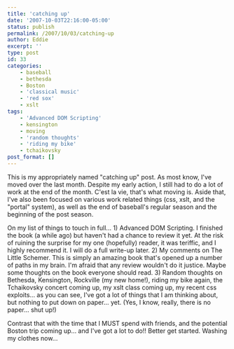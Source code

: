 ```yaml
---
title: 'catching up'
date: '2007-10-03T22:16:00-05:00'
status: publish
permalink: /2007/10/03/catching-up
author: Eddie
excerpt: ''
type: post
id: 33
categories:
    - baseball
    - bethesda
    - Boston
    - 'classical music'
    - 'red sox'
    - xslt
tags:
    - 'Advanced DOM Scripting'
    - kensington
    - moving
    - 'random thoughts'
    - 'riding my bike'
    - tchaikovsky
post_format: []
---
```

This is my appropriately named "catching up" post. As most know, I've moved over the last month. Despite my early action, I still had to do a lot of work at the end of the month. C'est la vie, that's what moving is. Aside that, I've also been focused on various work related things (css, xslt, and the "portal" system), as well as the end of baseball's regular season and the beginning of the post season.

On my list of things to touch in full... 1) Advanced DOM Scripting. I finished the book (a while ago) but haven't had a chance to review it yet. At the risk of ruining the surprise for my one (hopefully) reader, it was teriffic, and I highly recommend it.  I will do a full write-up later. 2) My comments on The Little Schemer. This is simply an amazing book that's opened up a number of paths in my brain. I'm afraid that any review wouldn't do it justice. Maybe some thoughts on the book everyone should read. 3) Random thoughts on Bethesda, Kensington, Rockville (my new home!), riding my bike again, the Tchaikovsky concert coming up, my xslt class coming up, my recent css exploits... as you can see, I've got a lot of things that I am thinking about, but nothing to put down on paper... yet. (Yes, I know, really, there is no paper... shut up!)

Contrast that with the time that I MUST spend with friends, and the potential Boston trip coming up... and I've got a lot to do!! Better get started. Washing my clothes now...
